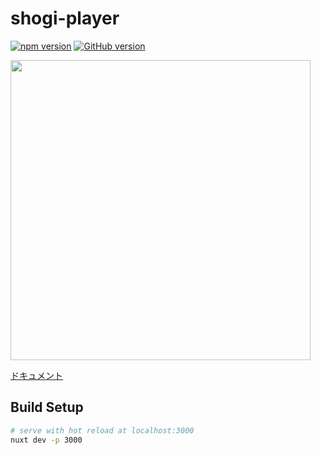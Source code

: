 # shogi-player

[![npm version](https://badge.fury.io/js/shogi-player.svg)](https://badge.fury.io/js/shogi-player)
[![GitHub version](https://badge.fury.io/gh/akicho8%2Fshogi-player.svg)](https://badge.fury.io/gh/akicho8%2Fshogi-player)

<p><a href="https://akicho8.github.io/shogi-player/"><img src="https://raw.github.com/akicho8/shogi-player/master/application.png" height="480" /></a></p>

[ドキュメント](https://akicho8.github.io/shogi-player/)

## Build Setup

```bash
# serve with hot reload at localhost:3000
nuxt dev -p 3000
```

